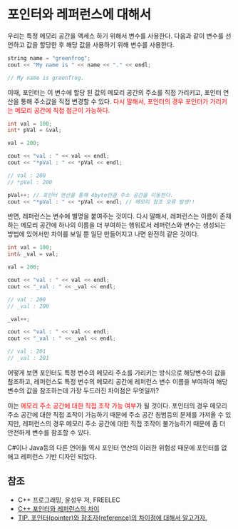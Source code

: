 # 포인터와 레퍼런스에 대해서

우리는 특정 메모리 공간을 액세스 하기 위해서 변수를 사용한다. 다음과 같이 변수를 선언하고 값을 할당한 후 해당 값을 사용하기 위해 변수를 사용한다.

```c++
string name = "greenfrog";
cout << "My name is " << name << "." << endl;

// My name is greenfrog.
```

이때, 포인터는 이 변수에 할당 된 값의 메모리 공간의 주소를 직접 가리키고, 포인터 연산을 통해 주소값을 직접 변경할 수 있다. <font style="color:red">다시 말해서, 포인터의 경우 포인터가 가리키는 메모리 공간에 직접 접근이 가능하다.</font>

```c++
int val = 100;
int* pVal = &val;

val = 200;

cout << "val : " << val << endl;
cout << "*pVal : " << *pVal << endl;

// val : 200
// *pVal : 200

pVal++; // 포인터 연산을 통해 4byte만큼 주소 공간을 이동한다.
cout << "*pVal : " << *pVal << endl; // 메모리 참조 오류 발생!!
```

반면, 레퍼런스는 변수에 별명을 붙여주는 것이다. 다시 말해서, 레퍼런스는 이름이 존재하는 메모리 공간에 하나의 이름을 더 부여하는 행위로서 레퍼런스와 변수는 생성되는 방법에 있어서만 차이를 보일 뿐 일단 만들어지고 나면 완전히 같은 것이다.

```c++
int val = 100;
int& _val = val;

val = 200;

cout << "val : " << val << endl;
cout << "_val : " << _val << endl;

// val : 200
// _val : 200

_val++;

cout << "val : " << val << endl;
cout << "_val : " << _val << endl;

// val : 201
// _val : 201
```

어떻게 보면 포인터도 특정 변수의 메모리 주소를 가리키는 방식으로 해당변수의 값을 참조하고, 레퍼런스도 특정 변수의 메모리 공간에 레퍼런스 변수 이름을 부여하여 해당변수의 값을 참조하는데 가장 두드러진 차이점은 무엇일까?

이는 <font style="color:red">메모리 주소 공간에 대한 직접 조작 가능 여부</font>가 될 것이다. 포인터의 경우 메모리 주소 공간에 대한 직접 조작이 가능하기 때문에 주소 공간 침범등의 문제를 가져올 수 있지만, 레퍼런스의 경우 메모리 주소 공간에 대한 직접 조작이 불가능하기 때문에 좀 더 안전하게 변수를 참조할 수 있다.

C#이나 Java등의 다른 언어들 역시 포인터 연산의 이러한 위험성 때문에 포인터를 없애고 레퍼런스 기반 디자인 되었다.

## 참조

* C++ 프로그래밍, 윤성우 저, FREELEC
* [C++ 포인터와 레퍼런스의 차이](http://wonjayk.tistory.com/253)
* [TIP. 포인터(pointer)와 참조자(reference)의 차이점에 대해서 알고가자.](http://whitesnake.uzoo.in/29)
